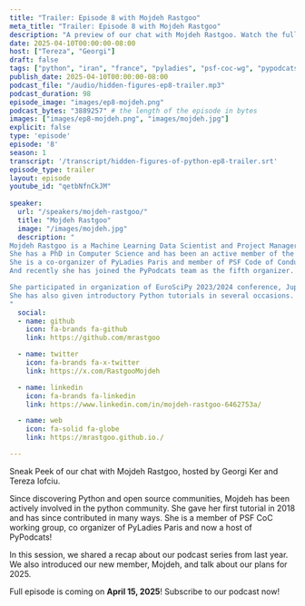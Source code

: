 ```yaml
---
title: "Trailer: Episode 8 with Mojdeh Rastgoo"
meta_title: "Trailer: Episode 8 with Mojdeh Rastgoo"
description: "A preview of our chat with Mojdeh Rastgoo. Watch the full episode on April 15, 2025"
date: 2025-04-10T00:00:00-08:00
host: ["Tereza", "Georgi"]
draft: false
tags: ["python", "iran", "france", "pyladies", "psf-coc-wg", "pypodcats", "community", "project manager"]
publish_date: 2025-04-10T00:00:00-08:00
podcast_file: "/audio/hidden-figures-ep8-trailer.mp3"
podcast_duration: 98
episode_image: "images/ep8-mojdeh.png"
podcast_bytes: "3889257" # the length of the episode in bytes
images: ["images/ep8-mojdeh.png", "images/mojdeh.jpg"]
explicit: false 
type: 'episode'
episode: '8'
season: 1
transcript: '/transcript/hidden-figures-of-python-ep8-trailer.srt'
episode_type: trailer
layout: episode
youtube_id: "qetbNfnCkJM"
  
speaker:
  url: "/speakers/mojdeh-rastgoo/"
  title: "Mojdeh Rastgoo"
  image: "/images/mojdeh.jpg"
  description: "
Mojdeh Rastgoo is a Machine Learning Data Scientist and Project Manager based in Paris.
She has a PhD in Computer Science and has been an active member of the sicentific python and open-source community since 2018.
She is a co-organizer of PyLadies Paris and member of PSF Code of Conduct Working Group since mid 2023.
And recently she has joined the PyPodcats team as the fifth organizer.  

She participated in organization of EuroSciPy 2023/2024 conference, JupyterCon 2023, PyCon.DE & PyData Berlin 2024, and PyLadies Paris meetups since 2022. 
She has also given introductory Python tutorials in several occasions.
"
  social:
  - name: github
    icon: fa-brands fa-github
    link: https://github.com/mrastgoo

  - name: twitter
    icon: fa-brands fa-x-twitter
    link: https://x.com/RastgooMojdeh

  - name: linkedin
    icon: fa-brands fa-linkedin
    link: https://www.linkedin.com/in/mojdeh-rastgoo-6462753a/

  - name: web
    icon: fa-solid fa-globe
    link: https://mrastgoo.github.io./

---
```


Sneak Peek of our chat with Mojdeh Rastgoo, hosted by Georgi Ker and Tereza Iofciu.

Since discovering Python and open source communities, Mojdeh has been actively involved in the python community.
She gave her first tutorial in 2018 and has since contributed in many ways.
She is a member of PSF CoC working group, co organizer of PyLadies Paris and now a host of PyPodcats!

In this session, we shared a recap about our podcast series from last year. We also introduced our new member, Mojdeh, and talk about our plans for 2025.

Full episode is coming on **April 15, 2025**! Subscribe to our podcast now!
